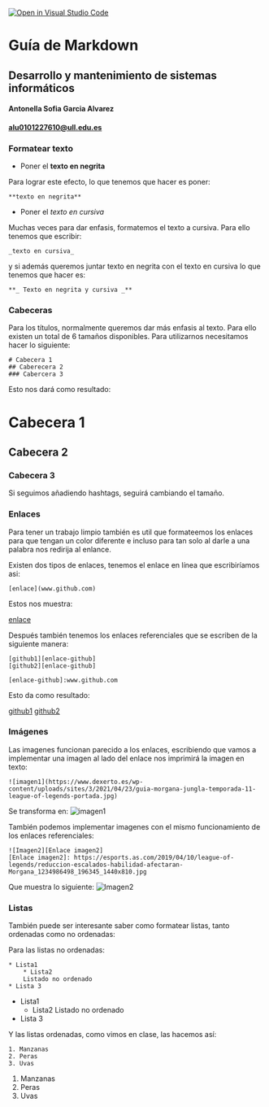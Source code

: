 [![Open in Visual Studio Code](https://classroom.github.com/assets/open-in-vscode-f059dc9a6f8d3a56e377f745f24479a46679e63a5d9fe6f495e02850cd0d8118.svg)](https://classroom.github.com/online_ide?assignment_repo_id=5793147&assignment_repo_type=AssignmentRepo)

# Guía de Markdown
## Desarrollo y mantenimiento de sistemas informáticos
#### Antonella Sofia Garcia Alvarez
#### alu0101227610@ull.edu.es

### Formatear texto

* Poner el **texto en negrita**

Para lograr este efecto, lo que tenemos que hacer es poner:

~~~
**texto en negrita**
~~~

* Poner el _texto en cursiva_

Muchas veces para dar enfasis, formatemos el texto a cursiva. Para ello tenemos que escribir:

~~~
_texto en cursiva_
~~~

y si además queremos juntar texto en negrita con el texto en cursiva lo que tenemos que hacer es:

~~~
**_ Texto en negrita y cursiva _**
~~~

### Cabeceras

Para los títulos, normalmente queremos dar más enfasis al texto. Para ello existen un total de 6 tamaños disponibles. Para utilizarnos necesitamos hacer lo siguiente:

~~~
# Cabecera 1
## Caberecera 2
### Cabercera 3
~~~

Esto nos dará como resultado:

# Cabecera 1
## Cabecera 2
### Cabecera 3

Si seguimos añadiendo hashtags, seguirá cambiando el tamaño.

### Enlaces

Para tener un trabajo limpio también es util que formateemos los enlaces para que tengan un color diferente e incluso para tan solo al darle a una palabra nos redirija al enlance.

Existen dos tipos de enlaces, tenemos el enlace en línea que escribiríamos asi:

~~~
[enlace](www.github.com)
~~~

Estos nos muestra:

[enlace](www.github.com)

Después también tenemos los enlaces referenciales que se escriben de la siguiente manera:

~~~
[github1][enlace-github]
[github2][enlace-github]

[enlace-github]:www.github.com
~~~

Esto da como resultado:

[github1][enlace-github]
[github2][enlace-github]

[enlace-github]:www.github.com

### Imágenes

Las imagenes funcionan parecido a los enlaces, escribiendo que vamos a implementar una imagen al lado del enlace nos imprimirá la imagen en texto:
~~~
![imagen1](https://www.dexerto.es/wp-content/uploads/sites/3/2021/04/23/guia-morgana-jungla-temporada-11-league-of-legends-portada.jpg)
~~~
Se transforma en:
![imagen1](https://www.dexerto.es/wp-content/uploads/sites/3/2021/04/23/guia-morgana-jungla-temporada-11-league-of-legends-portada.jpg)

También podemos implementar imagenes con el mismo funcionamiento de los enlaces referenciales:
~~~
![Imagen2][Enlace imagen2]
[Enlace imagen2]: https://esports.as.com/2019/04/10/league-of-legends/reduccion-escalados-habilidad-afectaran-Morgana_1234986498_196345_1440x810.jpg
~~~
Que muestra lo siguiente:
![Imagen2][Enlace imagen2]

[Enlace imagen2]: https://esports.as.com/2019/04/10/league-of-legends/reduccion-escalados-habilidad-afectaran-Morgana_1234986498_196345_1440x810.jpg

### Listas

También puede ser interesante saber como formatear listas, tanto ordenadas como no ordenadas:

Para las listas no ordenadas:
~~~
* Lista1
    * Lista2
    Listado no ordenado
* Lista 3
~~~
* Lista1
    * Lista2
    Listado no ordenado
* Lista 3

Y las listas ordenadas, como vimos en clase, las hacemos así:

~~~
1. Manzanas
2. Peras
3. Uvas
~~~

1. Manzanas
2. Peras
3. Uvas